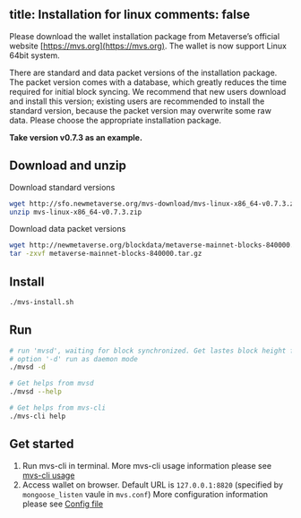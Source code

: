 title: Installation for linux
comments: false
---

Please download the wallet installation package from Metaverse’s official website [https://mvs.org](https://mvs.org). The wallet is now support Linux 64bit system.

There are standard and data packet versions of the installation package. The packet version comes with a database, which greatly reduces the time required for initial block syncing. We recommend that new users download and install this version; existing users are recommended to install the standard version, because the packet version may overwrite some raw data. Please choose the appropriate installation package.

**Take version v0.7.3 as an example.**

## Download and unzip
Download standard versions
```bash
wget http://sfo.newmetaverse.org/mvs-download/mvs-linux-x86_64-v0.7.3.zip
unzip mvs-linux-x86_64-v0.7.3.zip
```
Download data packet versions
```bash
wget http://newmetaverse.org/blockdata/metaverse-mainnet-blocks-840000.tar.gz
tar -zxvf metaverse-mainnet-blocks-840000.tar.gz
```

## Install
```bash
./mvs-install.sh
```

## Run
```bash
# run 'mvsd', waiting for block synchronized. Get lastes block height from <https://explorer.mvs.org>.
# option '-d' run as daemon mode
./mvsd -d

# Get helps from mvsd
./mvsd --help

# Get helps from mvs-cli
./mvs-cli help
```

## Get started
1. Run mvs-cli in terminal.
    More mvs-cli usage information please see [mvs-cli usage](command-line.html#mvs-cli-usage)
2. Access wallet on browser.
    Default URL is `127.0.0.1:8820` (specified by `mongoose_listen` vaule in `mvs.conf`)
    More configuration information please see [Config file](config-file.html)
